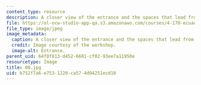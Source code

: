 ```yaml
---
content_type: resource
description: A closer view of the entrance and the spaces that lead from it.
file: https://ol-ocw-studio-app-qa.s3.amazonaws.com/courses/4-170-ecuador-workshop-fall-2006/b752f7a6e7531220ca574d94251ecd10_08.jpg
file_type: image/jpeg
image_metadata:
  caption: A closer view of the entrance and the spaces that lead from it.
  credit: Image courtesy of the workshop.
  image-alt: Entrance.
parent_uid: 64f8f813-d452-6681-cf02-93ee7a11950e
resourcetype: Image
title: 08.jpg
uid: b752f7a6-e753-1220-ca57-4d94251ecd10
---
```

